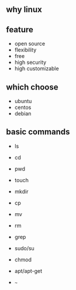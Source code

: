 
## why linux

## feature

- open source
- flexibility
- free
- high security
- high customizable

## which choose

- ubuntu
- centos
- debian

## basic commands

- ls

- cd

- pwd

- touch

- mkdir

- cp

- mv

- rm

- grep

- sudo/su

- chmod

- apt/apt-get

- ```~```


